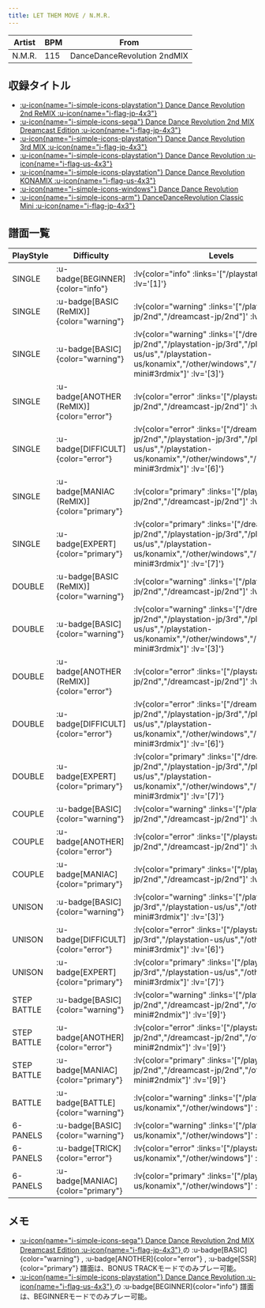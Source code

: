 ```yaml
---
title: LET THEM MOVE / N.M.R.
---
```


|Artist|BPM|From|
|------|---|----|
|N.M.R.|115|DanceDanceRevolution 2ndMIX|

## 収録タイトル

- [ :u-icon{name="i-simple-icons-playstation"} Dance Dance Revolution 2nd ReMIX :u-icon{name="i-flag-jp-4x3"} ](/playstation-jp/2nd)
- [ :u-icon{name="i-simple-icons-sega"} Dance Dance Revolution 2nd MIX Dreamcast Edition :u-icon{name="i-flag-jp-4x3"} ](/dreamcast-jp/2nd)
- [ :u-icon{name="i-simple-icons-playstation"} Dance Dance Revolution 3rd MIX :u-icon{name="i-flag-jp-4x3"} ](/playstation-jp/3rd)
- [ :u-icon{name="i-simple-icons-playstation"} Dance Dance Revolution :u-icon{name="i-flag-us-4x3"} ](/playstation-us/us)
- [ :u-icon{name="i-simple-icons-playstation"} Dance Dance Revolution KONAMIX :u-icon{name="i-flag-us-4x3"} ](/playstation-us/konamix)
- [ :u-icon{name="i-simple-icons-windows"} Dance Dance Revolution](/other/windows)
- [ :u-icon{name="i-simple-icons-arm"} DanceDanceRevolution Classic Mini :u-icon{name="i-flag-jp-4x3"} ](/other/classic-mini)

## 譜面一覧

|PlayStyle|Difficulty|Levels|Notes|Movie|
|---------|----------|------|-----|-----|
|SINGLE| :u-badge[BEGINNER]{color="info"} | :lv{color="info" :links='["/playstation-us/us"]' :lv='[1]'} |69/0||
|SINGLE| :u-badge[BASIC (ReMIX)]{color="warning"} | :lv{color="warning" :links='["/playstation-jp/2nd","/dreamcast-jp/2nd"]' :lv='[1]'} |56/0||
|SINGLE| :u-badge[BASIC]{color="warning"} | :lv{color="warning" :links='["/dreamcast-jp/2nd","/playstation-jp/3rd","/playstation-us/us","/playstation-us/konamix","/other/windows","/other/classic-mini#3rdmix"]' :lv='[3]'} |107/0||
|SINGLE| :u-badge[ANOTHER (ReMIX)]{color="error"} | :lv{color="error" :links='["/playstation-jp/2nd","/dreamcast-jp/2nd"]' :lv='[2]'} |112/0||
|SINGLE| :u-badge[DIFFICULT]{color="error"} | :lv{color="error" :links='["/dreamcast-jp/2nd","/playstation-jp/3rd","/playstation-us/us","/playstation-us/konamix","/other/windows","/other/classic-mini#3rdmix"]' :lv='[6]'} |150/0||
|SINGLE| :u-badge[MANIAC (ReMIX)]{color="primary"} | :lv{color="primary" :links='["/playstation-jp/2nd","/dreamcast-jp/2nd"]' :lv='[4]'} |161/0||
|SINGLE| :u-badge[EXPERT]{color="primary"} | :lv{color="primary" :links='["/dreamcast-jp/2nd","/playstation-jp/3rd","/playstation-us/us","/playstation-us/konamix","/other/windows","/other/classic-mini#3rdmix"]' :lv='[7]'} |198/0||
|DOUBLE| :u-badge[BASIC (ReMIX)]{color="warning"} | :lv{color="warning" :links='["/playstation-jp/2nd","/dreamcast-jp/2nd"]' :lv='[2]'} |101/0||
|DOUBLE| :u-badge[BASIC]{color="warning"} | :lv{color="warning" :links='["/dreamcast-jp/2nd","/playstation-jp/3rd","/playstation-us/us","/playstation-us/konamix","/other/windows","/other/classic-mini#3rdmix"]' :lv='[3]'} |110/0||
|DOUBLE| :u-badge[ANOTHER (ReMIX)]{color="error"} | :lv{color="error" :links='["/playstation-jp/2nd","/dreamcast-jp/2nd"]' :lv='[3]'} |143/0||
|DOUBLE| :u-badge[DIFFICULT]{color="error"} | :lv{color="error" :links='["/dreamcast-jp/2nd","/playstation-jp/3rd","/playstation-us/us","/playstation-us/konamix","/other/windows","/other/classic-mini#3rdmix"]' :lv='[6]'} |126/0||
|DOUBLE| :u-badge[EXPERT]{color="primary"} | :lv{color="primary" :links='["/dreamcast-jp/2nd","/playstation-jp/3rd","/playstation-us/us","/playstation-us/konamix","/other/windows","/other/classic-mini#3rdmix"]' :lv='[7]'} |165/0||
|COUPLE| :u-badge[BASIC]{color="warning"} | :lv{color="warning" :links='["/playstation-jp/2nd","/dreamcast-jp/2nd"]' :lv='[1]'} |56/0||
|COUPLE| :u-badge[ANOTHER]{color="error"} | :lv{color="error" :links='["/playstation-jp/2nd","/dreamcast-jp/2nd"]' :lv='[2]'} |106/0||
|COUPLE| :u-badge[MANIAC]{color="primary"} | :lv{color="primary" :links='["/playstation-jp/2nd","/dreamcast-jp/2nd"]' :lv='[4]'} |147/0||
|UNISON| :u-badge[BASIC]{color="warning"} | :lv{color="warning" :links='["/playstation-jp/3rd","/playstation-us/us","/other/classic-mini#3rdmix"]' :lv='[3]'} |||
|UNISON| :u-badge[DIFFICULT]{color="error"} | :lv{color="error" :links='["/playstation-jp/3rd","/playstation-us/us","/other/classic-mini#3rdmix"]' :lv='[6]'} |||
|UNISON| :u-badge[EXPERT]{color="primary"} | :lv{color="primary" :links='["/playstation-jp/3rd","/playstation-us/us","/other/classic-mini#3rdmix"]' :lv='[7]'} |||
|STEP BATTLE| :u-badge[BASIC]{color="warning"} | :lv{color="warning" :links='["/playstation-jp/2nd","/dreamcast-jp/2nd","/other/classic-mini#2ndmix"]' :lv='[9]'} |||
|STEP BATTLE| :u-badge[ANOTHER]{color="error"} | :lv{color="error" :links='["/playstation-jp/2nd","/dreamcast-jp/2nd","/other/classic-mini#2ndmix"]' :lv='[9]'} |||
|STEP BATTLE| :u-badge[MANIAC]{color="primary"} | :lv{color="primary" :links='["/playstation-jp/2nd","/dreamcast-jp/2nd","/other/classic-mini#2ndmix"]' :lv='[9]'} |||
|BATTLE| :u-badge[BATTLE]{color="warning"} | :lv{color="warning" :links='["/playstation-us/konamix","/other/windows"]' :lv='[5]'} |||
|6-PANELS| :u-badge[BASIC]{color="warning"} | :lv{color="warning" :links='["/playstation-us/konamix","/other/windows"]' :lv='[3]'} |95/0||
|6-PANELS| :u-badge[TRICK]{color="error"} | :lv{color="error" :links='["/playstation-us/konamix","/other/windows"]' :lv='[6]'} |150/0||
|6-PANELS| :u-badge[MANIAC]{color="primary"} | :lv{color="primary" :links='["/playstation-us/konamix","/other/windows"]' :lv='[7]'} |198/0||

## メモ

- [ :u-icon{name="i-simple-icons-sega"} Dance Dance Revolution 2nd MIX Dreamcast Edition :u-icon{name="i-flag-jp-4x3"} ](/dreamcast-jp/2nd)の :u-badge[BASIC]{color="warning"} , :u-badge[ANOTHER]{color="error"} , :u-badge[SSR]{color="primary"} 譜面は、BONUS TRACKモードでのみプレー可能。
- [ :u-icon{name="i-simple-icons-playstation"} Dance Dance Revolution :u-icon{name="i-flag-us-4x3"} ](/playstation-us/us)の :u-badge[BEGINNER]{color="info"} 譜面は、BEGINNERモードでのみプレー可能。
